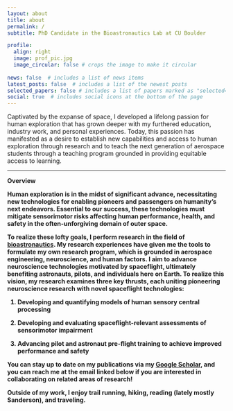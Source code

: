 ```yaml
---
layout: about
title: about
permalink: /
subtitle: PhD Candidate in the Bioastronautics Lab at CU Boulder

profile:
  align: right
  image: prof_pic.jpg
  image_circular: false # crops the image to make it circular
  
news: false  # includes a list of news items
latest_posts: false  # includes a list of the newest posts
selected_papers: false # includes a list of papers marked as "selected={true}"
social: true  # includes social icons at the bottom of the page
---
```


Captivated by the expanse of space, I developed a lifelong passion for human exploration that has grown deeper with my furthered education, industry work, and personal experiences. Today, this passion has manifested as a desire to establish new capabilities and access to human exploration through research and to teach the next generation of aerospace students through a teaching program grounded in providing equitable access to learning.

---
<b>Overview<b>

Human exploration is in the midst of significant advance, necessitating new technologies for enabling pioneers and passengers on humanity’s next endeavors. Essential to our success, these technologies must mitigate sensorimotor risks affecting human performance, health, and safety in the often-unforgiving domain of outer space. 

To realize these lofty goals, I perform research in the field of [bioastronautics](/bioastro/). My research experiences have given me the tools to formulate my own research program, which is grounded in aerospace engineering, neuroscience, and human factors.  I aim to advance neuroscience technologies motivated by spaceflight, ultimately benefiting astronauts, pilots, and individuals here on Earth. To realize this vision, my research examines three key thrusts, each uniting pioneering neuroscience research with novel spaceflight technologies:  

1. Developing and quantifying models of human sensory central processing 

2. Developing and evaluating spaceflight-relevant assessments of sensorimotor impairment 

3. Advancing pilot and astronaut pre-flight training to achieve improved performance and safety

You can stay up to date on my publications via my [Google Scholar](https://scholar.google.com/citations?user=SIgYus9q4TIC&hl=en&oi=ao), and you can reach me at the email linked below if you are interested in collaborating on related areas of research!

Outside of my work, I enjoy trail running, hiking, reading (lately mostly Sanderson), and traveling.